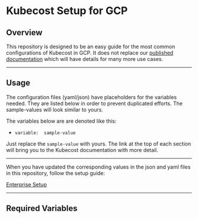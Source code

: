 # Kubecost Setup for GCP

## Overview

This repository is designed to be an easy guide for the most common configurations of Kubecost in GCP. It does not replace our [published documentation](https://guide.kubecost.com/) which will have details for many more use cases.

---
## Usage

The configuration files (yaml/json) have placeholders for the variables needed. They are listed below in order to prevent duplicated efforts. The sample-values will look similar to yours.

The variables below are are denoted like this:
- `variable:  sample-value`

Just replace the `sample-value` with yours. The link at the top of each section will bring you to the Kubecost documentation with more detail.

---
When you have updated the corresponding values in the json and yaml files in this repository, follow the setup guide:

[Enterprise Setup](README-enterprise.md)

---

## Required Variables